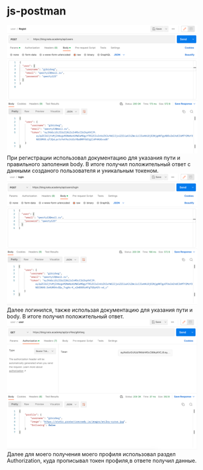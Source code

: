 # js-postman


![Image alt](https://github.com/distant007/js-postman/raw/main/image_2022-09-20_14-44-22.png)
При регистрации использовал документацию для указания пути и правильного заполения body. В итоге получил положительный ответ с данными созданого пользователя и уникальным токеном. 
![Image alt](https://github.com/distant007/js-postman/raw/main/image_2022-09-20_14-45-06.png)
Далее логинился, также использая документацию для указания пути и body. В итоге получил положительный ответ. 
![Image alt](https://github.com/distant007/js-postman/raw/main/image_2022-09-20_14-45-37.png)
Далее для моего получения моего профиля использовал раздел Authorization, куда прописывал токен профиля,в ответе получил данные. 
